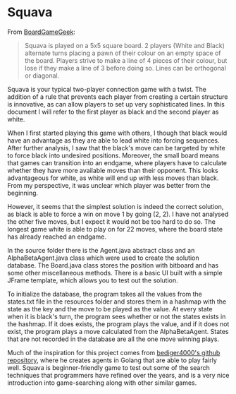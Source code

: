 # Squava
From [BoardGameGeek](https://boardgamegeek.com/boardgame/112745/squava):
> Squava is played on a 5x5 square board. 2 players (White and Black) alternate turns placing a pawn of their colour on an empty space of the board.
> Players strive to make a line of 4 pieces of their colour, but lose if they make a line of 3 before doing so. Lines can be orthogonal or diagonal.

Squava is your typical two-player connection game with a twist. The addition of a rule that prevents each player from creating a certain structure is innovative, as can allow players to set up very sophisticated lines. In this document I will refer to the first player as black and the second player as white.

When I first started playing this game with others, I though that black would have an advantage as they are able to lead white into forcing sequences. After further analysis, I saw that the black's move can be targeted by white to force black into undesired positions. Moreover, the small board means that games can transition into an endgame, where players have to calculate whether they have more available moves than their opponent. This looks advantageous for white, as white will end up with less moves than black. From my perspective, it was unclear which player was better from the beginning.

However, it seems that the simplest solution is indeed the correct solution, as black is able to force a win on move 1 by going (2, 2). I have not analysed the other five moves, but I expect it would not be too hard to do so. The longest game white is able to play on for 22 moves, where the board state has already reached an endgame. 

In the source folder there is the Agent.java abstract class and an AlphaBetaAgent.java class which were used to create the solution database. The Board.java class stores the position with bitboard and has some other miscellaneous methods. There is a basic UI built with a simple JFrame template, which allows you to test out the solution. 

To initialize the database, the program takes all the values from the states.txt file in the resources folder and stores them in a hashmap with the state as the key and the move to be played as the value. At every state when it is black's turn, the program sees whether or not the states exists in the hashmap. If it does exists, the program plays the value, and if it does not exist, the program plays a move calculated from the AlphaBetaAgent. States that are not recorded in the database are all the one move winning plays. 

Much of the inspiration for this project comes from [bediger4000's github repository](https://github.com/bediger4000/squava), where he creates agents in Golang that are able to play fairly well. Squava is beginner-friendly game to test out some of the search techniques that programmers have refined over the years, and is a very nice introduction into game-searching along with other similar games. 
